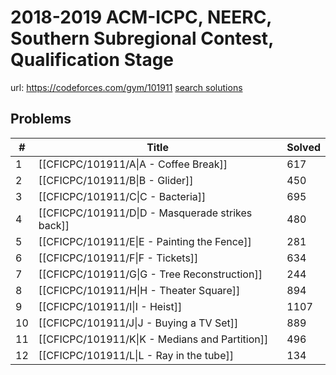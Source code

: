 # 2018-2019 ACM-ICPC, NEERC, Southern Subregional Contest, Qualification Stage

url: https://codeforces.com/gym/101911
[search solutions](https://www.google.com/search?q=Solution+OR+題解+2018-2019+ACM-ICPC,+NEERC,+Southern+Subregional+Contest,+Qualification+Stage)

## Problems

| # | Title | Solved |
| --- | --- | --- |
|1|[[CFICPC/101911/A\|A - Coffee Break]]|617|
|2|[[CFICPC/101911/B\|B - Glider]]|450|
|3|[[CFICPC/101911/C\|C - Bacteria]]|695|
|4|[[CFICPC/101911/D\|D - Masquerade strikes back]]|480|
|5|[[CFICPC/101911/E\|E - Painting the Fence]]|281|
|6|[[CFICPC/101911/F\|F - Tickets]]|634|
|7|[[CFICPC/101911/G\|G - Tree Reconstruction]]|244|
|8|[[CFICPC/101911/H\|H - Theater Square]]|894|
|9|[[CFICPC/101911/I\|I - Heist]]|1107|
|10|[[CFICPC/101911/J\|J - Buying a TV Set]]|889|
|11|[[CFICPC/101911/K\|K - Medians and Partition]]|496|
|12|[[CFICPC/101911/L\|L - Ray in the tube]]|134|
